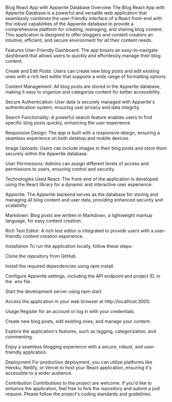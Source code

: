 Blog React App with Appwrite Database
Overview
The Blog React App with Appwrite Database is a powerful and versatile web application that seamlessly combines the user-friendly interface of a React front-end with the robust capabilities of the Appwrite database to provide a comprehensive platform for creating, managing, and sharing blog content. This application is designed to offer bloggers and content creators an intuitive, efficient, and secure environment for all their content needs.

Features
User-Friendly Dashboard: The app boasts an easy-to-navigate dashboard that allows users to quickly and effortlessly manage their blog content.

Create and Edit Posts: Users can create new blog posts and edit existing ones with a rich text editor that supports a wide range of formatting options.

Content Management: All blog posts are stored in the Appwrite database, making it easy to organize and categorize content for better accessibility.

Secure Authentication: User data is securely managed with Appwrite's authentication system, ensuring user privacy and data integrity.

Search Functionality: A powerful search feature enables users to find specific blog posts quickly, enhancing the user experience.

Responsive Design: The app is built with a responsive design, ensuring a seamless experience on both desktop and mobile devices.

Image Uploads: Users can include images in their blog posts and store them securely within the Appwrite database.

User Permissions: Admins can assign different levels of access and permissions to users, ensuring control and security.

Technologies Used
React: The front-end of the application is developed using the React library for a dynamic and interactive user experience.

Appwrite: The Appwrite backend serves as the database for storing and managing all blog content and user data, providing enhanced security and scalability.

Markdown: Blog posts are written in Markdown, a lightweight markup language, for easy content creation.

Rich Text Editor: A rich text editor is integrated to provide users with a user-friendly content creation experience.

Installation
To run the application locally, follow these steps:

Clone the repository from GitHub.

Install the required dependencies using npm install.

Configure Appwrite settings, including the API endpoint and project ID, in the .env file.

Start the development server using npm start.

Access the application in your web browser at http://localhost:3000.

Usage
Register for an account or log in with your credentials.

Create new blog posts, edit existing ones, and manage your content.

Explore the application's features, such as tagging, categorization, and commenting.

Enjoy a seamless blogging experience with a secure, robust, and user-friendly application.

Deployment
For production deployment, you can utilize platforms like Heroku, Netlify, or Vercel to host your React application, ensuring it's accessible to a wider audience.

Contribution
Contributions to the project are welcome. If you'd like to enhance the application, feel free to fork the repository and submit a pull request. Please follow the project's coding standards and guidelines.
